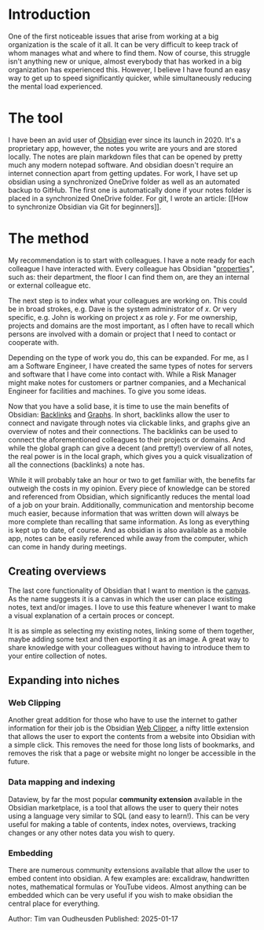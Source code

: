# Introduction
One of the first noticeable issues that arise from working at a big organization is the scale of it all. 
It can be very difficult to keep track of whom manages what and where to find them. Now of course, this struggle isn't anything new or unique, almost everybody that has worked in a big organization has experienced this. However, I believe I have found an easy way to get up to speed significantly quicker, while simultaneously reducing the mental load experienced.

# The tool
I have been an avid user of [Obsidian](https://obsidian.md/) ever since its launch in 2020. It's a proprietary app, however, the notes you write are yours and are stored locally. The notes are plain markdown files that can be opened by pretty much any modern notepad software. And obsidian doesn't require an internet connection apart from getting updates. 
For work, I have set up obsidian using a synchronized OneDrive folder as well as an automated backup to GitHub. The first one is automatically done if your notes folder is placed in a synchronized OneDrive folder. For git, I wrote an article: [[How to synchronize Obsidian via Git for beginners]].

# The method
My recommendation is to start with colleagues. I have a note ready for each colleague I have interacted with. Every colleague has Obsidian "[properties](https://help.obsidian.md/Editing+and+formatting/Properties)", such as: their department, the floor I can find them on, are they an internal or external colleague etc.

The next step is to index what your colleagues are working on. This could be in broad strokes, e.g. Dave is the system administrator of *x*. Or very specific, e.g. John is working on project *x* as role *y*.
For me ownership, projects and domains are the most important, as I often have to recall which persons are involved with a domain or project that I need to contact or cooperate with. 

Depending on the type of work you do, this can be expanded. For me, as I am a Software Engineer, I have created the same types of notes for servers and software that I have come into contact with. While a Risk Manager might make notes for customers or partner companies, and a Mechanical Engineer for facilities and machines. To give you some ideas.

Now that you have a solid base, it is time to use the main benefits of Obsidian: [Backlinks](https://help.obsidian.md/Plugins/Backlinks) and [Graphs](https://help.obsidian.md/Plugins/Graph+view). In short, backlinks allow the user to connect and navigate through notes via clickable links, and graphs give an overview of notes and their connections. The backlinks can be used to connect the aforementioned colleagues to their projects or domains. And while the global graph can give a decent (and pretty!) overview of all notes, the real power is in the local graph, which gives you a quick visualization of all the connections (backlinks) a note has.

While it will probably take an hour or two to get familiar with, the benefits far outweigh the costs in my opinion. Every piece of knowledge can be stored and referenced from Obsidian, which significantly reduces the mental load of a job on your brain. Additionally, communication and mentorship become much easier, because information that was written down will always be more complete than recalling that same information. As long as everything is kept up to date, of course.
And as obsidian is also available as a mobile app, notes can be easily referenced while away from the computer, which can come in handy during meetings.

## Creating overviews
The last core functionality of Obsidian that I want to mention is the [canvas](https://obsidian.md/canvas). As the name suggests it is a canvas in which the user can place existing notes, text and/or images. I love to use this feature whenever I want to make a visual explanation of a certain proces or concept.

It is as simple as selecting my existing notes, linking some of them together, maybe adding some text and then exporting it as an image. A great way to share knowledge with your colleagues without having to introduce them to your entire collection of notes.

## Expanding into niches
### Web Clipping
Another great addition for those who have to use the internet to gather information for their job is the Obsidian [Web Clipper](https://obsidian.md/clipper), a nifty little extension that allows the user to export the contents from a website into Obsidian with a simple click. This removes the need for those long lists of bookmarks, and removes the risk that a page or website might no longer be accessible in the future.

### Data mapping and indexing
Dataview, by far the most popular **community extension** available in the Obsidian marketplace, is a tool that allows the user to query their notes using a language very similar to SQL (and easy to learn!). This can be very useful for making a table of contents, index notes, overviews, tracking changes or any other notes data you wish to query.

### Embedding
There are numerous community extensions available that allow the user to embed content into obsidian. A few examples are: excalidraw, handwritten notes, mathematical formulas or YouTube videos. Almost anything can be embedded which can be very useful if you wish to make obsidian the central place for everything.

Author: Tim van Oudheusden
Published: 2025-01-17


